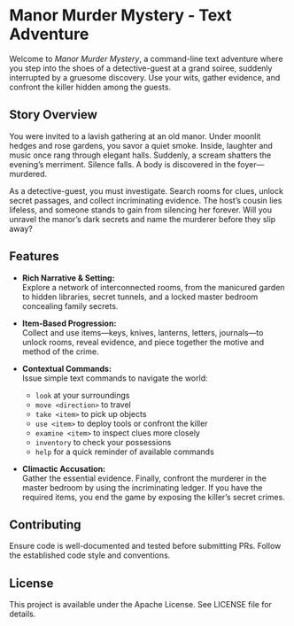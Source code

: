 # Manor Murder Mystery - Text Adventure

Welcome to *Manor Murder Mystery*, a command-line text adventure where you step into the shoes of a detective-guest at a grand soiree, suddenly interrupted by a gruesome discovery. Use your wits, gather evidence, and confront the killer hidden among the guests.

## Story Overview

You were invited to a lavish gathering at an old manor. Under moonlit hedges and rose gardens, you savor a quiet smoke. Inside, laughter and music once rang through elegant halls. Suddenly, a scream shatters the evening’s merriment. Silence falls. A body is discovered in the foyer—murdered.

As a detective-guest, you must investigate. Search rooms for clues, unlock secret passages, and collect incriminating evidence. The host’s cousin lies lifeless, and someone stands to gain from silencing her forever. Will you unravel the manor’s dark secrets and name the murderer before they slip away?

## Features

- **Rich Narrative & Setting:**  
  Explore a network of interconnected rooms, from the manicured garden to hidden libraries, secret tunnels, and a locked master bedroom concealing family secrets.

- **Item-Based Progression:**  
  Collect and use items—keys, knives, lanterns, letters, journals—to unlock rooms, reveal evidence, and piece together the motive and method of the crime.

- **Contextual Commands:**  
  Issue simple text commands to navigate the world:
  - `look` at your surroundings
  - `move <direction>` to travel
  - `take <item>` to pick up objects
  - `use <item>` to deploy tools or confront the killer
  - `examine <item>` to inspect clues more closely
  - `inventory` to check your possessions
  - `help` for a quick reminder of available commands

- **Climactic Accusation:**  
  Gather the essential evidence. Finally, confront the murderer in the master bedroom by using the incriminating ledger. If you have the required items, you end the game by exposing the killer’s secret crimes.

## Contributing
Ensure code is well-documented and tested before submitting PRs.
Follow the established code style and conventions.

## License
This project is available under the Apache License. See LICENSE file for details.

